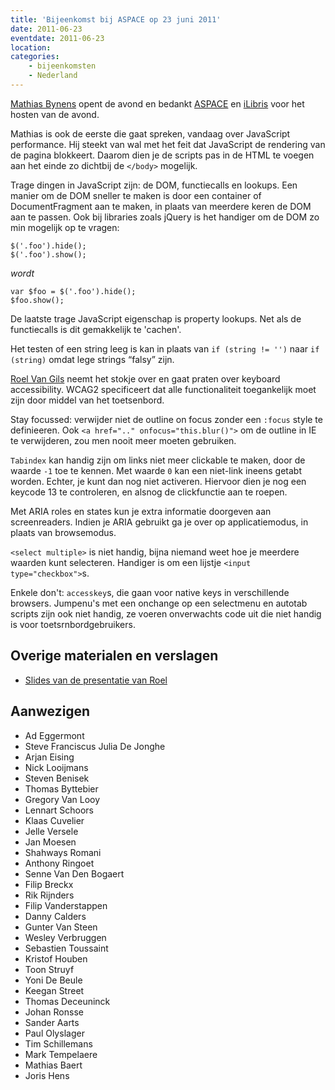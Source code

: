 ```yaml
---
title: 'Bijeenkomst bij ASPACE op 23 juni 2011'
date: 2011-06-23
eventdate: 2011-06-23
location:
categories:
    - bijeenkomsten
    - Nederland
---
```


[Mathias Bynens](https://mathiasbynens.be/) opent de avond en bedankt [ASPACE](http://aspace.be) en [iLibris](https://web.archive.org/web/20130603035755/http://ilibris.be/) voor het hosten van de avond.

Mathias is ook de eerste die gaat spreken, vandaag over JavaScript performance. Hij steekt van wal met het feit dat JavaScript de rendering van de pagina blokkeert. Daarom dien je de scripts pas in de HTML te voegen aan het einde zo dichtbij de `</body>` mogelijk.

Trage dingen in JavaScript zijn: de DOM, functiecalls en lookups. Een manier om de DOM sneller te maken is door een container of DocumentFragment aan te maken, in plaats van meerdere keren de DOM aan te passen. Ook bij libraries zoals jQuery is het handiger om de DOM zo min mogelijk op te vragen:

```
$('.foo').hide();
$('.foo').show();
```

_wordt_

```
var $foo = $('.foo').hide();
$foo.show();
```

De laatste trage JavaScript eigenschap is property lookups. Net als de functiecalls is dit gemakkelijk te 'cachen'.

Het testen of een string leeg is kan in plaats van `if (string != '')` naar `if (string)` omdat lege strings “falsy” zijn.

[Roel Van Gils](http://catchup.be/) neemt het stokje over en gaat praten over keyboard accessibility. WCAG2 specificeert dat alle functionaliteit toegankelijk moet zijn door middel van het toetsenbord.

Stay focussed: verwijder niet de outline on focus zonder een `:focus` style te definieeren. Ook `<a href=".." onfocus="this.blur()">` om de outline in IE te verwijderen, zou men nooit meer moeten gebruiken.

`Tabindex` kan handig zijn om links niet meer clickable te maken, door de waarde `-1` toe te kennen. Met waarde `0` kan een niet-link ineens getabt worden. Echter, je kunt dan nog niet activeren. Hiervoor dien je nog een keycode 13 te controleren, en alsnog de clickfunctie aan te roepen.

Met ARIA roles en states kun je extra informatie doorgeven aan screenreaders. Indien je ARIA gebruikt ga je over op applicatiemodus, in plaats van browsemodus.

`<select multiple>` is niet handig, bijna niemand weet hoe je meerdere waarden kunt selecteren. Handiger is om een lijstje `<input type="checkbox">`s.

Enkele don't: `accesskey`s, die gaan voor native keys in verschillende browsers. Jumpenu's met een onchange op een selectmenu en autotab scripts zijn ook niet handig, ze voeren onverwachts code uit die niet handig is voor toetsrnbordgebruikers.

## Overige materialen en verslagen

-   [Slides van de presentatie van Roel](http://www.slideshare.net/roelvangils/keyboard-accessibility-youve-been-doing-it-wrong-8410245)

## Aanwezigen

-   Ad Eggermont
-   Steve Franciscus Julia De Jonghe
-   Arjan Eising
-   Nick Looijmans
-   Steven Benisek
-   Thomas Byttebier
-   Gregory Van Looy
-   Lennart Schoors
-   Klaas Cuvelier
-   Jelle Versele
-   Jan Moesen
-   Shahways Romani
-   Anthony Ringoet
-   Senne Van Den Bogaert
-   Filip Breckx
-   Rik Rijnders
-   Filip Vanderstappen
-   Danny Calders
-   Gunter Van Steen
-   Wesley Verbruggen
-   Sebastien Toussaint
-   Kristof Houben
-   Toon Struyf
-   Yoni De Beule
-   Keegan Street
-   Thomas Deceuninck
-   Johan Ronsse
-   Sander Aarts
-   Paul Olyslager
-   Tim Schillemans
-   Mark Tempelaere
-   Mathias Baert
-   Joris Hens
